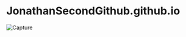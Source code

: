 # JonathanSecondGithub.github.io

![Capture](https://github.com/JonathanSecondGithub/JonathanSecondGithub.github.io/assets/117745295/f76d1ed6-dea4-43a2-a226-c3dac1bce56f)
